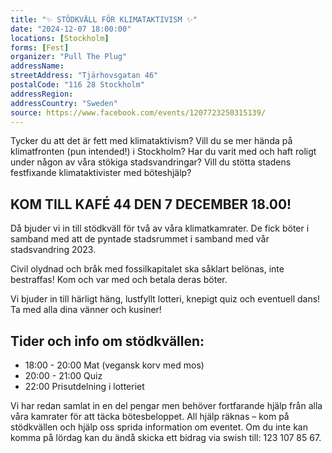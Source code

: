 ```yaml
---
title: "✨ STÖDKVÄLL FÖR KLIMATAKTIVISM ✨"
date: "2024-12-07 18:00:00"
locations: [Stockholm]
forms: [Fest]
organizer: "Pull The Plug"
addressName: 
streetAddress: "Tjärhovsgatan 46"
postalCode: "116 28 Stockholm"
addressRegion:
addressCountry: "Sweden"
source: https://www.facebook.com/events/1207723250315139/
---
```

Tycker du att det är fett med klimataktivism? Vill du se mer hända på klimatfronten (pun intended!) i Stockholm? 
Har du varit med och haft roligt under någon av våra stökiga stadsvandringar? Vill du stötta stadens festfixande klimataktivister med böteshjälp?

## KOM TILL KAFÉ 44 DEN 7 DECEMBER 18.00!

Då bjuder vi in till stödkväll för två av våra klimatkamrater. De fick böter i samband med att de pyntade stadsrummet i samband med vår stadsvandring 2023. 

Civil olydnad och bråk med fossilkapitalet ska såklart belönas, inte bestraffas! Kom och var med och betala deras böter.

Vi bjuder in till härligt häng, lustfyllt lotteri, knepigt quiz och eventuell dans! Ta med alla dina vänner och kusiner!

## Tider och info om stödkvällen:

- 18:00 - 20:00 Mat (vegansk korv med mos)
- 20:00 - 21:00 Quiz
- 22:00 Prisutdelning i lotteriet 

Vi har redan samlat in en del pengar men behöver fortfarande hjälp från alla våra kamrater för att täcka bötesbeloppet. All hjälp räknas – kom på stödkvällen och hjälp oss sprida information om eventet. Om du inte kan komma på lördag kan du ändå skicka ett bidrag via swish till: 123 107 85 67.